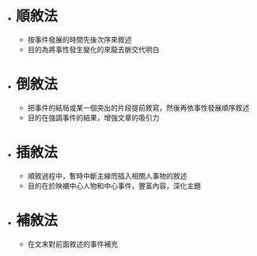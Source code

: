 - # 順敘法
	- 按事件發展的時間先後次序來敘述
	- 目的為將事性發生變化的來龍去脈交代明白
- # 倒敘法
	- 把事件的結局或某一個突出的片段提前敘寫，然後再依事性發展順序敘述
	- 目的在強調事件的結果，增強文章的吸引力
- # 插敘法
	- 順敘過程中，暫時中斷主線而插入相關人事物的敘述
	- 目的在於映襯中心人物和中心事件，豐富內容，深化主題
- # 補敘法
	- 在文末對前面敘述的事件補充